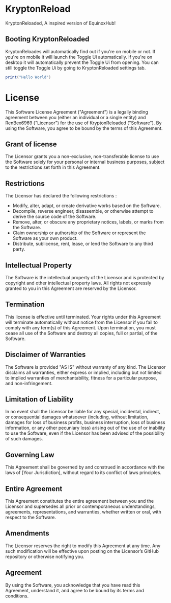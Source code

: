 # KryptonReload
KryptonReloaded, A inspired version of EquinoxHub!
## Booting KryptonReloaded
KryptonReloades will automatically find out if you're on mobile or not. If you're on mobile it will launch the Toggle Ui automatically. If you're on desktop it will automatically prevent the Toggle Ui from opening. You can still toggle the Toggle Ui by going to KryptonReloaded settings tab.
```lua
print("Hello World")
```
# License
This Software License Agreement ("Agreement") is a legally binding agreement between you (either an individual or a single entity) and RenBex6969 ("Licensor") for the use of KryptonReloaded ("Software"). By using the Software, you agree to be bound by the terms of this Agreement.
## Grant of license
The Licensor grants you a non-exclusive, non-transferable license to use the Software solely for your personal or internal business purposes, subject to the restrictions set forth in this Agreement.
## Restrictions
The Licensor has declared the following restrictions :
* Modify, alter, adapt, or create derivative works based on the Software.
* Decompile, reverse engineer, disassemble, or otherwise attempt to derive the source code of the Software.
* Remove, alter, or obscure any proprietary notices, labels, or marks from the Software.
* Claim ownership or authorship of the Software or represent the Software as your own product.
* Distribute, sublicense, rent, lease, or lend the Software to any third party.
## Intellectual Property
The Software is the intellectual property of the Licensor and is protected by copyright and other intellectual property laws. All rights not expressly granted to you in this Agreement are reserved by the Licensor.
## Termination
This license is effective until terminated. Your rights under this Agreement will terminate automatically without notice from the Licensor if you fail to comply with any term(s) of this Agreement. Upon termination, you must cease all use of the Software and destroy all copies, full or partial, of the Software.
## Disclaimer of Warranties 
The Software is provided "AS IS" without warranty of any kind. The Licensor disclaims all warranties, either express or implied, including but not limited to implied warranties of merchantability, fitness for a particular purpose, and non-infringement.
## Limitation of Liability
In no event shall the Licensor be liable for any special, incidental, indirect, or consequential damages whatsoever (including, without limitation, damages for loss of business profits, business interruption, loss of business information, or any other pecuniary loss) arising out of the use of or inability to use the Software, even if the Licensor has been advised of the possibility of such damages.
## Governing Law
This Agreement shall be governed by and construed in accordance with the laws of [Your Jurisdiction], without regard to its conflict of laws principles.
## Entire Agreement
This Agreement constitutes the entire agreement between you and the Licensor and supersedes all prior or contemporaneous understandings, agreements, representations, and warranties, whether written or oral, with respect to the Software.
## Amendments
The Licensor reserves the right to modify this Agreement at any time. Any such modification will be effective upon posting on the Licensor’s GitHub repository or otherwise notifying you.
## Agreement
By using the Software, you acknowledge that you have read this Agreement, understand it, and agree to be bound by its terms and conditions.
